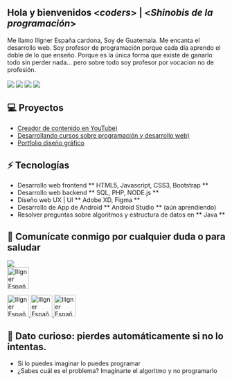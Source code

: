 <h2> Hola y bienvenidos <<i>coders</i>> | <<i>Shinobis de la programación</i>></h2>

Me llamo Illgner España cardona, Soy de Guatemala. Me encanta el desarrollo web. Soy profesor de programación porque cada día aprendo el doble de lo que enseño. Porque es la única forma que existe de ganarlo todo sin perder nada... pero sobre todo soy profesor por vocacion no de profesión.
       <br><br>![](https://img.shields.io/badge/Desarrollo-Web-blue)  ![](https://img.shields.io/badge/Apasionado-Por%20la%20ense%C3%B1anza-red)  ![](https://img.shields.io/badge/Exp-%2B4%20a%C3%B1os-blue)  ![](https://img.shields.io/badge/Games-Creator-red)
       
## 💻 Proyectos
* [Creador de contenido en YouTube)](https://www.youtube.com/channel/UCT7fjLFrgdHMSaqMcp-7_Vg)
* [Desarrollando cursos sobre programación y desarrollo web)](https://www.udemy.com/user/illgner-ramiro-espana-cardona/)
* [Portfolio diseño gráfico](https://www.behance.net/illgnergt)     

## ⚡ Tecnologías
- Desarrollo web frontend ** HTML5, Javascript, CSS3, Bootstrap **
- Desarrollo web backend  ** SQL, PHP, NODE.js **
- Diseño web UX | UI      ** Adobe XD, Figma **
- Desarrollo de App de Android ** Android Studio ** (aún aprendiendo)
- Resolver preguntas sobre algoritmos y estructura de datos en ** Java **

## 👋 Comunícate conmigo por cualquier duda o para saludar

 ![](https://img.shields.io/badge/Mail-illgner@gmail.com-blue)
 <br>
 <a href="www.linkedin.com/in/illgnergt">
    <img src="https://www.vectorlogo.zone/logos/linkedin/linkedin-icon.svg" alt="Illgner España Cardon´s LinkedIn Profile" height="50" width="50">
 </a> 
       
 <a href="https://www.youtube.com/channel/UCT7fjLFrgdHMSaqMcp-7_Vg">
    <img src="https://www.vectorlogo.zone/logos/youtube/youtube-icon.svg" alt="Illgner España Cardona Shinobi Web Code YouTube Channel" height="50" width="50">
 </a>  
 
 <a href="https://www.instagram.com/illgner_gt/">
    <img src="https://www.vectorlogo.zone/logos/instagram/instagram-icon.svg" alt="Illgner España Cardona Shinobi Web Code Instagram Channel" height="50" width="50">
 </a>   
 
 <a href="https://twitter.com/illgnergt">
    <img src="https://www.vectorlogo.zone/logos/twitter/twitter-icon.svg" alt="Illgner España Cardona Shinobi Web Code Twitter Channel" height="50" width="50">
 </a>  
 
</p>       
 
## 💎 Dato curioso: pierdes automáticamente si no lo intentas.
- Si lo puedes imaginar lo puedes programar
- ¿Sabes cuál es el problema? Imaginarte el algoritmo y no programarlo
<!--
**ShinobiWebCode/ShinobiWebCode** is a ✨ _special_ ✨ repository because its `README.md` (this file) appears on your GitHub profile.

Here are some ideas to get you started:

- 🔭 I’m currently working on ...
- 🌱 I’m currently learning ...
- 👯 I’m looking to collaborate on ...
- 🤔 I’m looking for help with ...
- 💬 Ask me about ...
- 📫 How to reach me: ...
- 😄 Pronouns: ...
- ⚡ Fun fact: ...
-->

